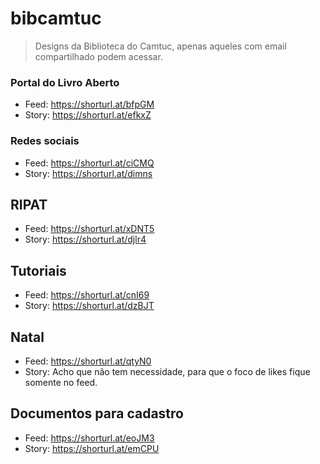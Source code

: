 # bibcamtuc
> Designs da Biblioteca do Camtuc, apenas aqueles com email compartilhado podem acessar.
### Portal do Livro Aberto
* Feed: https://shorturl.at/bfpGM
* Story: https://shorturl.at/efkxZ
### Redes sociais
* Feed: https://shorturl.at/ciCMQ
* Story: https://shorturl.at/dimns
## RIPAT
* Feed: https://shorturl.at/xDNT5
* Story: https://shorturl.at/djlr4
## Tutoriais
* Feed: https://shorturl.at/cnI69
* Story: https://shorturl.at/dzBJT
## Natal
* Feed: https://shorturl.at/qtyN0
* Story: Acho que não tem necessidade, para que o foco de likes fique somente no feed.
## Documentos para cadastro
* Feed: https://shorturl.at/eoJM3
* Story: https://shorturl.at/emCPU
